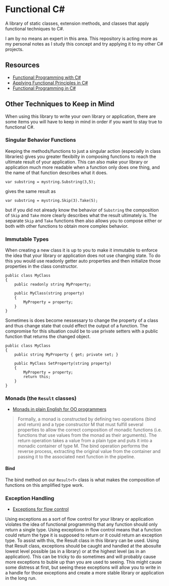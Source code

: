 # Functional C#
A library of static classes, extension methods, and classes that 
apply functional techniques to C#.

I am by no means an expert in this area. This repository is acting 
more as my personal notes as I study this concept and try applying
it to my other C# projects.  

## Resources
* [Functional Programming with C#](https://app.pluralsight.com/library/courses/functional-programming-csharp)
* [Applying Functional Principles in C#](https://app.pluralsight.com/library/courses/csharp-applying-functional-principles)
* [Functional Programming in C#](https://www.codeproject.com/Articles/375166/Functional-programming-in-Csharp)

## Other Techniques to Keep in Mind
When using this library to write your own library or application,
there are some items you will have to keep in mind in order if you
want to stay true to functional C#.

### Singular Behavior Functions
Keeping the methods/functions to just a singular action (especially 
in class libraries) gives you greater flexibilty in composing 
functions to reach the ultimate result of your application. This can
also make your library or application much more readable when a 
function only does one thing, and the name of that function 
describes what it does.
```
var substring = mystring.Substring(3,5);
```
gives the same result as 
```
var substring = mystring.Skip(3).Take(5);
```
but if you did not already know the behavior of `Substring` the 
composition of `Skip` and `Take` more clearly describes what the
result ultimately is. The separate `Skip` and `Take` functions
then also allows you to compose either or both with other functions
to obtain more complex behavior.

### Immutable Types
When creating a new class it is up to you to make it immutable to
enforce the idea that your library or application does not use
changing state. To do this you would use readonly getter auto
properties and then initialize those properties in the class 
constructor.
```
public class MyClass
{
    public readonly string MyProperty;

    public MyClass(string property)
    {
        MyProperty = property;
    }
}
```
Sometimes is does become nessessary to change the property of a 
class and thus change state that could effect the output of a 
function. The compromise for this situation could be to use private
setters with a public function that returns the changed object.
```
public class MyClass
{
    public string MyProperty { get; private set; }

    public MyClass SetProperty(string property)
    {
        MyProperty = property;
        return this;
    }
}
```

### Monads (the `Result` classes)
* [Monads in plain English for OO programmers](https://stackoverflow.com/questions/2704652/monad-in-plain-english-for-the-oop-programmer-with-no-fp-background)
> Formally, a monad is constructed by defining two operations (bind 
> and return) and a type constructor M that must fulfill several 
> properties to allow the correct composition of monadic functions 
> (i.e. functions that use values from the monad as their 
> arguments). The return operation takes a value from a plain type 
> and puts it into a monadic container of type M. The bind operation
> performs the reverse process, extracting the original value from 
> the container and passing it to the associated next function in 
> the pipeline.

#### Bind
The bind method on our `Result<T>` class is what makes the 
composition of functions on this amplified type work.

### Exception Handling
* [Exceptions for flow control](https://enterprisecraftsmanship.com/2015/02/26/exceptions-for-flow-control-in-c/)

Using exceptions as a sort of flow control for your library or 
application violates the idea of functional programming that any
function should only return a single type. Using exceptions in flow
control means that a function could return the type it is supposed
to return or it could return an exception type. To assist with this,
the Result class in this library can be used. Using that Result
class, exceptions should be caught and handled at the abosulte 
lowest level possible (as in a library) or at the highest level (as 
in an application). This can be tricky to do sometimes and will
probably cause more exceptions to buble up than you are used to
seeing. This might cause some distress at first, but seeing these 
exceptions will allow you to write in a handle for those exceptions
and create a more stable library or application in the long run.